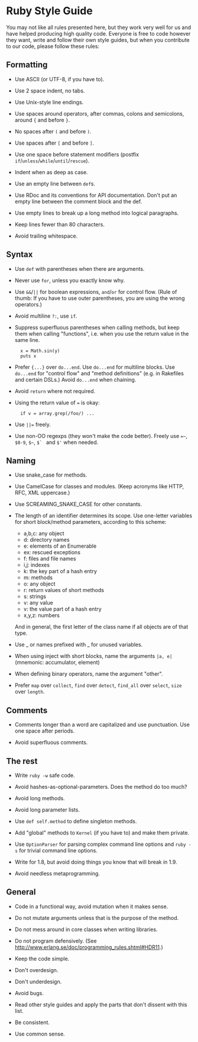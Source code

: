 # Ruby Style Guide

You may not like all rules presented here, but they work very well for
us and have helped producing high quality code. Everyone is free to
code however they want, write and follow their own style guides, but
when you contribute to our code, please follow these rules:

## Formatting

* Use ASCII (or UTF-8, if you have to).

* Use 2 space indent, no tabs.

* Use Unix-style line endings.

* Use spaces around operators, after commas, colons and semicolons,
  around `{` and before `}`.

* No spaces after `(` and before `)`.

* Use spaces after `[` and before `]`.

* Use one space before statement modifiers (postfix
  `if`/`unless`/`while`/`until`/`rescue`).

* Indent when as deep as case.

* Use an empty line between `def`s.

* Use RDoc and its conventions for API documentation. Don't put an
  empty line between the comment block and the def.

* Use empty lines to break up a long method into logical paragraphs.

* Keep lines fewer than 80 characters.

* Avoid trailing whitespace.

## Syntax

* Use `def` with parentheses when there are arguments.

* Never use `for`, unless you exactly know why.

* Use `&&`/`||` for boolean expressions, `and`/`or` for control flow. (Rule
  of thumb: If you have to use outer parentheses, you are using the
  wrong operators.)

* Avoid multiline `?:`, use `if`.

* Suppress superfluous parentheses when calling methods, but keep them
  when calling "functions", i.e. when you use the return value in the
  same line.

        x = Math.sin(y)
        puts x

* Prefer `{...}` over `do...end`. Use `do...end` for multiline blocks.
  Use `do...end` for "control flow" and "method definitions"
  (e.g. in Rakefiles and certain DSLs.) Avoid `do...end` when chaining.

* Avoid `return` where not required.

* Using the return value of `=` is okay:

        if v = array.grep(/foo/) ...

* Use `||=` freely.

* Use non-OO regexps (they won't make the code better). Freely use
  `=~`, `$0-9`, `$~`, ``$` `` and `$'` when needed.

## Naming

* Use snake_case for methods.

* Use CamelCase for classes and modules. (Keep acronyms like HTTP,
  RFC, XML uppercase.)

* Use SCREAMING_SNAKE_CASE for other constants.

* The length of an identifier determines its scope. Use one-letter
  variables for short block/method parameters, according to this
  scheme:

  * a,b,c: any object
  * d: directory names
  * e: elements of an Enumerable
  * ex: rescued exceptions
  * f: files and file names
  * i,j: indexes
  * k: the key part of a hash entry
  * m: methods
  * o: any object
  * r: return values of short methods
  * s: strings
  * v: any value
  * v: the value part of a hash entry
  * x,y,z: numbers

  And in general, the first letter of the class name if all objects
  are of that type.

* Use _ or names prefixed with _ for unused variables.

* When using inject with short blocks, name the arguments `|a, e|`
  (mnemonic: accumulator, element)

* When defining binary operators, name the argument "other".

* Prefer `map` over `collect`, `find` over `detect`, `find_all` over `select`,
  `size` over `length`.

## Comments

* Comments longer than a word are capitalized and use punctuation.
  Use one space after periods.

* Avoid superfluous comments.

## The rest

* Write `ruby -w` safe code.

* Avoid hashes-as-optional-parameters. Does the method do too much?

* Avoid long methods.

* Avoid long parameter lists.

* Use `def self.method` to define singleton methods.

* Add "global" methods to `Kernel` (if you have to) and make them private.

* Use `OptionParser` for parsing complex command line options and
  `ruby -s` for trivial command line options.

* Write for 1.8, but avoid doing things you know that will break in 1.9.

* Avoid needless metaprogramming.

## General

* Code in a functional way, avoid mutation when it makes sense.

* Do not mutate arguments unless that is the purpose of the method.

* Do not mess around in core classes when writing libraries.

* Do not program defensively.
  (See http://www.erlang.se/doc/programming_rules.shtml#HDR11.)

* Keep the code simple.

* Don't overdesign.

* Don't underdesign.

* Avoid bugs.

* Read other style guides and apply the parts that don't dissent with
  this list.

* Be consistent.

* Use common sense.
